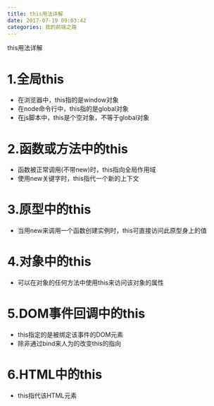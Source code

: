 ```yaml
---
title: this用法详解
date: 2017-07-19 09:03:42
categories: 我的前端之路
---
```

this用法详解
<!--more-->
# 1.全局this
- 在浏览器中，this指的是window对象
- 在node命令行中，this指的是global对象
- 在js脚本中，this是个空对象，不等于global对象

# 2.函数或方法中的this
- 函数被正常调用(不带new)时，this指向全局作用域
- 使用new关键字时，this指代一个新的上下文

# 3.原型中的this
- 当用new来调用一个函数创建实例时，this可直接访问此原型身上的值

# 4.对象中的this
- 可以在对象的任何方法中使用this来访问该对象的属性

# 5.DOM事件回调中的this
- this指定的是被绑定该事件的DOM元素
- 除非通过bind来人为的改变this的指向

# 6.HTML中的this
- this指代该HTML元素